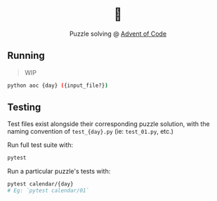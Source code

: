 <h1 style="text-align: center;">🎄</h1>

<p style="text-align: center;">
Puzzle solving @ <a href="https://adventofcode.com/2020">Advent of Code</a>
</p>

## Running

> WIP

```bash
python aoc {day} ({input_file?})
```

## Testing

Test files exist alongside their corresponding puzzle solution, with the naming convention of `test_{day}.py` (ie: `test_01.py`, etc.)

Run full test suite with:

```bash
pytest
```

Run a particular puzzle's tests with:

```bash
pytest calendar/{day}
# Eg: `pytest calendar/01`
```

